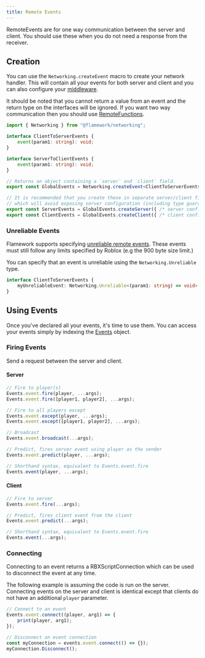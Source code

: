 ```yaml
---
title: Remote Events
---
```

RemoteEvents are for one way communication between the server and client. You should use these when you do not need a response from the receiver.

## Creation
You can use the `Networking.createEvent` macro to create your network handler. This will contain all your events for both server and client and you can also configure your [middleware](./middleware).

It should be noted that you cannot return a value from an event and the return type on the interfaces will be ignored.
If you want two way communication then you should use [RemoteFunctions](./remote-functions).

```ts
import { Networking } from "@flamework/networking";

interface ClientToServerEvents {
	event(param1: string): void;
}

interface ServerToClientEvents {
	event(param1: string): void;
}

// Returns an object containing a `server` and `client` field.
export const GlobalEvents = Networking.createEvent<ClientToServerEvents, ServerToClientEvents>();

// It is recommended that you create these in separate server/client files,
// which will avoid exposing server configuration (including type guards) to the client.
export const ServerEvents = GlobalEvents.createServer({ /* server config */ });
export const ClientEvents = GlobalEvents.createClient({ /* client config */ });
```

### Unreliable Events
Flamework supports specifying [unreliable remote events](https://create.roblox.com/docs/reference/engine/classes/UnreliableRemoteEvent).
These events must still follow any limits specified by Roblox (e.g the 900 byte size limit.)

You can specify that an event is unreliable using the `Networking.Unreliable` type.

```ts
interface ClientToServerEvents {
	myUnreliableEvent: Networking.Unreliable<(param1: string) => void>;
}
```

## Using Events
Once you've declared all your events, it's time to use them. You can access your events simply by indexing the [Events](./introduction#re-exporting) object.

### Firing Events
Send a request between the server and client.

#### Server
```ts
// Fire to player(s)
Events.event.fire(player, ...args);
Events.event.fire([player1, player2], ...args);

// Fire to all players except
Events.event.except(player, ...args);
Events.event.except([player1, player2], ...args);

// Broadcast
Events.event.broadcast(...args);

// Predict, fires server event using player as the sender
Events.event.predict(player, ...args);

// Shorthand syntax, equivalent to Events.event.fire
Events.event(player, ...args);
```

#### Client
```ts
// Fire to server
Events.event.fire(...args);

// Predict, fires client event from the client
Events.event.predict(...args);

// Shorthand syntax, equivalent to Events.event.fire
Events.event(...args);
```

### Connecting
Connecting to an event returns a RBXScriptConnection which can be used to disconnect the event at any time.

The following example is assuming the code is run on the server. Connecting events on the server and client is identical except that clients do not have an additional `player` parameter.

```ts
// Connect to an event
Events.event.connect((player, arg1) => {
	print(player, arg1);
});

// Disconnect an event connection
const myConnection = events.event.connect(() => {});
myConnection.Disconnect();
```
